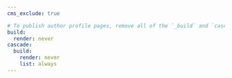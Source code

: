 ```yaml
---
cms_exclude: true

# To publish author profile pages, remove all of the `_build` and `cascade` settings below.
build:
  render: never
cascade:
  build:
    render: never
    list: always
---
```


